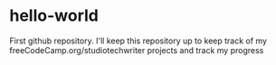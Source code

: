 # hello-world
First github repository. I'll keep this repository up to keep track of my freeCodeCamp.org/studiotechwriter projects and track my progress 
